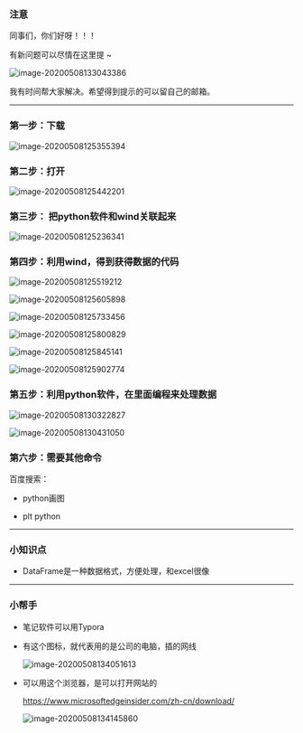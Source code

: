 ### 注意



同事们，你们好呀！！！

有新问题可以尽情在这里提 ~

![image-20200508133043386](asset/image-20200508133043386.png)

我有时间帮大家解决。希望得到提示的可以留自己的邮箱。



------



### 第一步：下载

[下载python软件]: https://www.anaconda.com/products/individual

![image-20200508125355394](asset/image-20200508125355394.png)

### 第二步：打开

![image-20200508125442201](asset/image-20200508125442201.png)

### 第三步： 把python软件和wind关联起来

![image-20200508125236341](asset/image-20200508125236341.png)

### 第四步：利用wind，得到获得数据的代码

![image-20200508125519212](asset/image-20200508125519212.png)

![image-20200508125605898](asset/image-20200508125605898.png)

![image-20200508125733456](asset/image-20200508125733456.png)

![image-20200508125800829](asset/image-20200508125800829.png)



![image-20200508125845141](asset/image-20200508125845141.png)



![image-20200508125902774](asset/image-20200508125902774.png)

### 第五步：利用python软件，在里面编程来处理数据

![image-20200508130322827](asset/image-20200508130322827.png)

![image-20200508130431050](asset/image-20200508130431050.png)

### 第六步：需要其他命令

百度搜索：

* python画图

* plt python

  

------

### 小知识点

* DataFrame是一种数据格式，方便处理，和excel很像



------

### 小帮手

* 笔记软件可以用Typora

* 有这个图标，就代表用的是公司的电脑，插的网线

  ![image-20200508134051613](asset/image-20200508134051613.png)

* 可以用这个浏览器，是可以打开网站的

  https://www.microsoftedgeinsider.com/zh-cn/download/

  ![image-20200508134145860](asset/image-20200508134145860.png)

  

